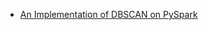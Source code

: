 * [An Implementation of DBSCAN on PySpark](https://towardsdatascience.com/an-efficient-implementation-of-dbscan-on-pyspark-3e2be646f57d)
